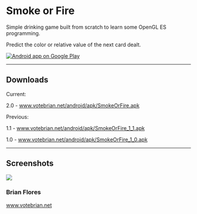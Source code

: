 # Smoke or Fire

Simple drinking game built from scratch to learn some OpenGL ES programming.

Predict the color or relative value of the next card dealt.

<a href="http://play.google.com/store/apps/details?id=https://play.google.com/store/apps/details?id=net.votebrian.games.sof">
  <img alt="Android app on Google Play"
       src="http://developer.android.com/images/brand/en_generic_rgb_wo_60.png" />
</a>

---

## Downloads
Current:

  2.0 - www.votebrian.net/android/apk/SmokeOrFire.apk

Previous:

  1.1 - www.votebrian.net/android/apk/SmokeOrFire_1_1.apk

  1.0 - www.votebrian.net/android/apk/SmokeOrFire_1_0.apk

---

## Screenshots
<img src="https://lh5.googleusercontent.com/-6v-IEVkSprg/UOJzUqynOhI/AAAAAAAAHpw/oQe3KCs3fnU/s902/Screenshot_2013-01-01-00-21-35.png"/>


### Brian Flores

www.votebrian.net